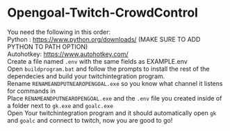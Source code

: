  # Opengoal-Twitch-CrowdControl  
You need the following in this order:  
Python : https://www.python.org/downloads/ (MAKE SURE TO ADD PYTHON TO PATH OPTION)   
Autohotkey: https://www.autohotkey.com/  
Create a file named `.env` with the same fields as EXAMPLE.env  
Open `buildprogram.bat` and follow the prompts to install the rest of the dependecies and build your twitchintegration program.  
Rename `RENAMEANDPUTNEAROPENGOAL.exe` so you know what channel it listens for commands in  
Place `RENAMEANDPUTNEAROPENGOAL.exe` and the `.env` file you created inside of a folder next to `gk.exe` and `goalc.exe`  
Open Your twitchintegration program and it should automatically open `gk` and `goalc` and connect to twitch, now you are good to go!  
